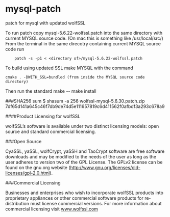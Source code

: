 # mysql-patch
patch for mysql with updated wolfSSL

To run patch copy mysql-5.6.22-wolfssl.patch into the same directory with current MYSQL source code. (On mac this is something like /usr/local/src/)
From the terminal in the same direcotry containing current MYSQL source code run
```
    patch -s -p1 < <directory of>/mysql-5.6.22-wolfssl.patch
```
To build using updated SSL make MYSQL with the command
```
cmake . -DWITH_SSL=bundled (from inside the MYSQL source code directory)
```
Then run the standard make -- make install

###SHA256 sum
$ shasum -a 256 wolfssl-mysql-5.6.30.patch.zip
7df65d141a645c46f7db9de74d5e111657819c6d411562f0afbdf3a293c678a9

####Product Licensing for wolfSSL

wolfSSL’s software is available under two distinct licensing models: open source and standard commercial licensing.

###Open Source

CyaSSL, yaSSL, wolfCrypt, yaSSH and TaoCrypt software are free software downloads and may be modified to the needs of the user as long as the user adheres to version two of the GPL License. The GPLv2 license can be found on the gnu.org website (http://www.gnu.org/licenses/old-licenses/gpl-2.0.html).

###Commercial Licensing

Businesses and enterprises who wish to incorporate wolfSSL products into proprietary appliances or other commercial software products for re-distribution must license commercial versions. For more information about commercial licensing visit www.wolfssl.com
